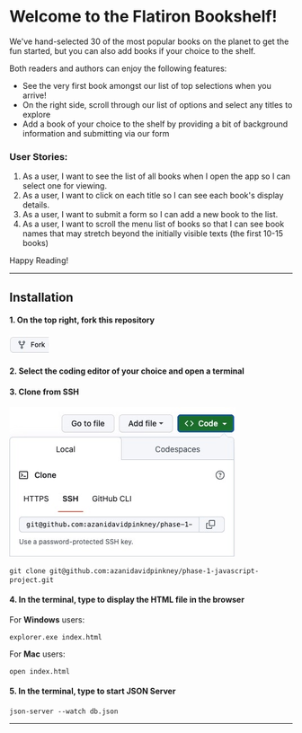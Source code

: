 # Welcome to the Flatiron Bookshelf!

We've hand-selected 30 of the most popular books on the planet to get the fun started, but you can also add books if your choice to the shelf.

Both readers and authors can enjoy the following features:

- See the very first book amongst our list of top selections when you arrive!
- On the right side, scroll through our list of options and select any titles to explore
- Add a book of your choice to the shelf by providing a bit of background information and submitting via our form

### User Stories:

1. As a user, I want to see the list of all books when I open the app so I can select one for viewing.
2. As a user, I want to click on each title so I can see each book's display details.
3. As a user, I want to submit a form so I can add a new book to the list.
4. As a user, I want to scroll the menu list of books so that I can see book names that may stretch beyond the initially visible texts (the first 10-15 books)

Happy Reading!

---

## Installation

#### 1. On the top right, fork this repository

![Alt text](/images/git-fork.jpg)

#### 2. Select the coding editor of your choice and open a terminal

#### 3. Clone from SSH

![Alt text](/images/git-clone.jpg)

```shell
git clone git@github.com:azanidavidpinkney/phase-1-javascript-project.git
```

#### 4. In the terminal, type to display the HTML file in the browser

For **Windows** users:

```shell
explorer.exe index.html
```

For **Mac** users:

```shell
open index.html
```

#### 5. In the terminal, type to start JSON Server

```shell
json-server --watch db.json
```

---
